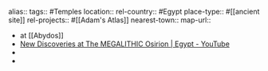 alias::
tags:: #Temples
location::
rel-country:: #Egypt
place-type:: #[[ancient site]]
rel-projects:: #[[Adam's Atlas]]
nearest-town::
map-url::
- at [[Abydos]]
- [New Discoveries at The MEGALITHIC Osirion | Egypt - YouTube](https://www.youtube.com/watch?v=j5vGDUS0LrA)
-
-
